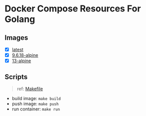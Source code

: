 # Docker Compose Resources For Golang

## Images

- [x] [latest](./latest/Dockerfile)
- [x] [9.6.18-alpine](./9.6.18-alpine/Dockerfile)
- [x] [13-alpine](./13-alpine/Dockerfile)

## Scripts

>ref: [Makefile](./Makefile)

- build image: `make build`
- push image: `make push`
- run container: `make run`
